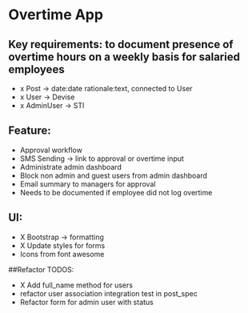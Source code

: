 # Overtime App

## Key requirements: to document presence of overtime hours on a weekly basis for salaried employees

- x Post -> date:date rationale:text, connected to User
- x User -> Devise
- x AdminUser -> STI

## Feature:
- Approval workflow
- SMS Sending -> link to approval or overtime input
- Administrate admin dashboard
- Block non admin and guest users from admin dashboard
- Email summary to managers for approval
- Needs to be documented if employee did not log overtime

## UI:
- X Bootstrap -> formatting
- X Update styles for forms
- Icons from font awesome


##Refactor TODOS:
- X Add full_name method for users
- refactor user association integration test in post_spec
- Refactor form for admin user with status
